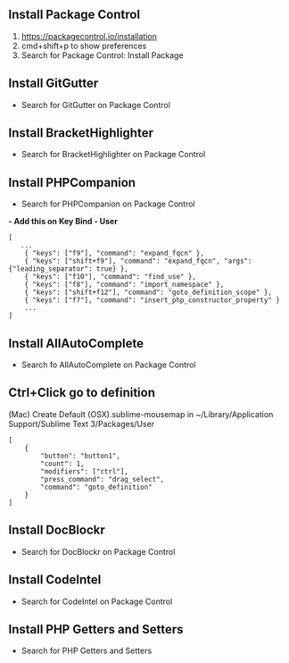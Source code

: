 ## Install Package Control

1. https://packagecontrol.io/installation
2. cmd+shift+p to show preferences
3. Search for Package Control: Install Package

## Install GitGutter
* Search for GitGutter on Package Control

## Install BracketHighlighter
* Search for BracketHighlighter on Package Control

## Install PHPCompanion
* Search for PHPCompanion on Package Control

**- Add this on Key Bind - User**
```
[
   ...
    { "keys": ["f9"], "command": "expand_fqcn" },
    { "keys": ["shift+f9"], "command": "expand_fqcn", "args": {"leading_separator": true} },
    { "keys": ["f10"], "command": "find_use" },
    { "keys": ["f8"], "command": "import_namespace" },
    { "keys": ["shift+f12"], "command": "goto_definition_scope" },
    { "keys": ["f7"], "command": "insert_php_constructor_property" }
    ...
]
```
## Install AllAutoComplete
* Search fo AllAutoComplete on Package Control
## Ctrl+Click go to definition
(Mac)
Create Default (OSX).sublime-mousemap in ~/Library/Application Support/Sublime Text 3/Packages/User
```
[
    {
        "button": "button1", 
        "count": 1, 
        "modifiers": ["ctrl"],
        "press_command": "drag_select",
        "command": "goto_definition"
    }
]
```

## Install DocBlockr
* Search for DocBlockr on Package Control

## Install CodeIntel
* Search for CodeIntel on Package Control

## Install PHP Getters and Setters
* Search for PHP Getters and Setters